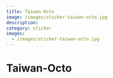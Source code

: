 ```yaml
---
title: Taiwan-Octo
image: /images/sticker-taiwan-octo.jpg
description:
category: sticker
images:
  - /images/sticker-taiwan-octo.jpg
---
```


# Taiwan-Octo
